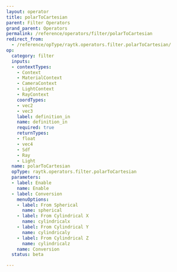 ```yaml
---
layout: operator
title: polarToCartesian
parent: Filter Operators
grand_parent: Operators
permalink: /reference/operators/filter/polarToCartesian
redirect_from:
  - /reference/opType/raytk.operators.filter.polarToCartesian/
op:
  category: filter
  inputs:
  - contextTypes:
    - Context
    - MaterialContext
    - CameraContext
    - LightContext
    - RayContext
    coordTypes:
    - vec2
    - vec3
    label: definition_in
    name: definition_in
    required: true
    returnTypes:
    - float
    - vec4
    - Sdf
    - Ray
    - Light
  name: polarToCartesian
  opType: raytk.operators.filter.polarToCartesian
  parameters:
  - label: Enable
    name: Enable
  - label: Conversion
    menuOptions:
    - label: From Spherical
      name: spherical
    - label: From Cylindrical X
      name: cylindricalx
    - label: From Cylindrical Y
      name: cylindricaly
    - label: From Cylindrical Z
      name: cylindricalz
    name: Conversion
  status: beta

---
```

